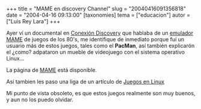 +++
title = "MAME en discovery Channel"
slug = "20040416091356818"
date = "2004-04-16 09:13:00"
[taxonomies]
tema = ["educacion"]
autor = ["Luis Rey Lara"]
+++

Ayer ví un documental en [Conexión
Discovery](http://www.tudiscovery.com/conexion/) que hablaba de un
[emulador MAME](http://www.tudiscovery.com/conexion/feature6.shtml) de
juegos de los 80's, me identifique de inmediato porque fuí un usuario
más de estos juegos, tales como el **PacMan**, así también explicarón el
¿como? adpataron un mueble de videojuego con el sistema operativo
Linux...

<!-- more -->
La página de [MAME](http://x.mame.net/) está disponible.

Así tambien les paso una liga de un artículo de [Juegos en
Linux](http://www.linuca.org/body.phtml?nIdNoticia=173)

Mi punto de vista obsoleto, es que estos juegos realmente son muy
buenos, y aun no los puedo olvidar.

